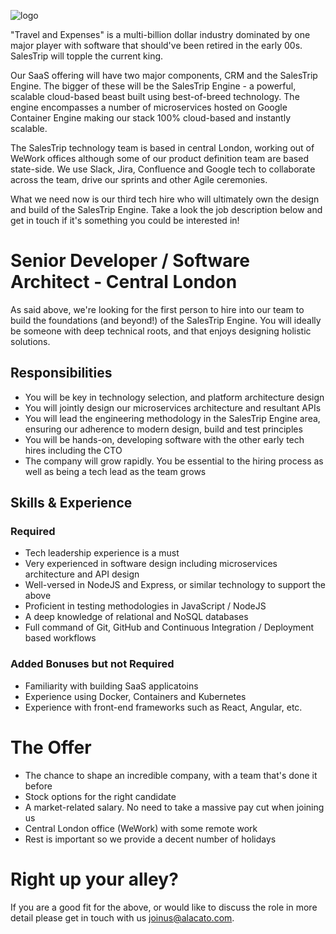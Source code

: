 ![logo](https://i.imgur.com/qIafrmh.png)

"Travel and Expenses" is a multi-billion dollar industry dominated by one major player with software that should've been retired in the early 00s. SalesTrip will topple the current king.

Our SaaS offering will have two major components, CRM and the SalesTrip Engine. The bigger of these will be the SalesTrip Engine - a powerful, scalable cloud-based beast built using best-of-breed technology. The engine encompasses a number of microservices hosted on Google Container Engine making our stack 100% cloud-based and instantly scalable.

The SalesTrip technology team is based in central London, working out of WeWork offices although some of our product definition team are based state-side. We use Slack, Jira, Confluence and Google tech to collaborate across the team, drive our sprints and other Agile ceremonies.

What we need now is our third tech hire who will ultimately own the design and build of the SalesTrip Engine. Take a look the job description below and get in touch if it's something you could be interested in!

# Senior Developer / Software Architect - Central London
As said above, we're looking for the first person to hire into our team to build the foundations (and beyond!) of the SalesTrip Engine. You will ideally be someone with deep technical roots, and that enjoys designing holistic solutions.

## Responsibilities
- You will be key in technology selection, and platform architecture design
- You will jointly design our microservices architecture and resultant APIs
- You will lead the engineering methodology in the SalesTrip Engine area, ensuring our adherence to modern design, build and test principles
- You will be hands-on, developing software with the other early tech hires including the CTO
- The company will grow rapidly. You be essential to the hiring process as well as being a tech lead as the team grows
## Skills & Experience
### Required

- Tech leadership experience is a must
- Very experienced in software design including microservices architecture and API design
- Well-versed in NodeJS and Express, or similar technology to support the above
- Proficient in testing methodologies in JavaScript / NodeJS
- A deep knowledge of relational and NoSQL databases
- Full command of Git, GitHub and Continuous Integration / Deployment based workflows

### Added Bonuses but not Required
- Familiarity with building SaaS applicatoins
- Experience using Docker, Containers and Kubernetes
- Experience with front-end frameworks such as React, Angular, etc.

# The Offer
- The chance to shape an incredible company, with a team that's done it before
- Stock options for the right candidate
- A market-related salary. No need to take a massive pay cut when joining us
- Central London office (WeWork) with some remote work
- Rest is important so we provide a decent number of holidays

# Right up your alley?
If you are a good fit for the above, or would like to discuss the role in more detail please get in touch with us [joinus@alacato.com](mailto:mganapathy@alacato.com).
